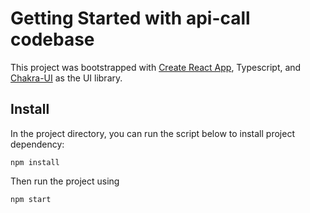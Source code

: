 # Getting Started with api-call codebase

This project was bootstrapped with [Create React App](https://github.com/facebook/create-react-app), Typescript, and [Chakra-UI](https://chakra-ui.com/) as the UI library.

## Install

In the project directory, you can run the script below to install project dependency:

```
npm install
```

Then run the project using 
```
npm start
```
